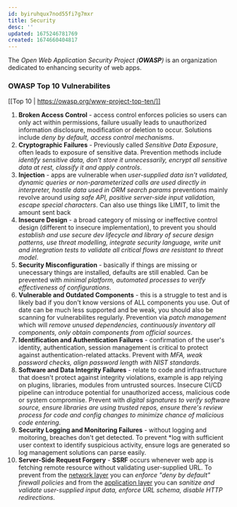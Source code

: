 ```yaml
---
id: byiruhqux7nod55fi7g7mxr
title: Security
desc: ''
updated: 1675246781769
created: 1674660404817
---
```

The *Open Web Application Security Project (**OWASP**)* is an organization dedicated to enhancing security of web apps.

### OWASP Top 10 Vulnerabilites
[[Top 10 | https://owasp.org/www-project-top-ten/]]
1. **Broken Access Control** - access control enforces policies so users can only act within permissions, failure usually leads to unauthorized information disclosure, modification or deletion to occur. Solutions include *deny by default, access control mechanisms*.
2. **Cryptographic Failures** - Previously called *Sensitive Data Exposure*, often leads to exposure of sensitive data. Prevention methods include *identify sensitive data, don't store it unnecessarily, encrypt all sensitive data at rest, classify it and apply controls*.
3. **Injection** - apps are vulnerable when *user-supplied data isn't validated, dynamic queries or non-parameterized calls are used directly in interpreter, hostile data used in ORM search params* preventions mainly revolve around *using safe API, positive server-side input validation, escape special characters*. 
Can also use things like LIMIT, to limit the amount sent back
4. **Insecure Design** - a broad category of missing or ineffective control design (different to insecure implementation), to prevent you should *establish and use secure dev lifecycle and library of secure design patterns, use threat modelling, integrate security language, write unit and integration tests to validate all critical flows are resistant to threat model*.
5. **Security Misconfiguration** - basically if things are missing or unecessary things are installed, defaults are still enabled. Can be prevented with *minimal platform, automated processes to verify effectiveness of configurations*.
6. **Vulnerable and Outdated Components** - this is a struggle to test and is likely bad if you don't know versions of ALL components you use. Out of date can be much less supported and be weak, you should also be scanning for vulnerabilites regularly. Prevention via *patch management* which will *remove unused dependencies, continuously inventory all components, only obtain components from official sources*.
7. **Identification and Authentication Failures** - confirmation of the user's identity, authentication, session management is critical to protect against authentication-related attacks. Prevent with *MFA, weak password checks, align password length with NIST standards*.
8. **Software and Data Integrity Failures** - relate to code and infrastructure that doesn't protect against integrity violations, example is app relying on plugins, libraries, modules from untrusted sources. Insecure CI/CD pipeline can introduce potential for unauthorized access, malicious code or system compromise. Prevent with *digital signatures to verify software source, ensure libraries are using trusted repos, ensure there's review process for code and config changes to minimize chance of malicious code entering*.
9. **Security Logging and Monitoring Failures** - without logging and moitoring, breaches don't get detected. To prevent *log with sufficient user context to identify suspicious activity, ensure logs are generated so log management solutions can parse easily.
10. **Server-Side Request Forgery** - **SSRF** occurs whenever web app is fetching remote resource without validating user-supplied URL. To prevent from the <u>network layer</u> you can *enforce "deny by default" firewall policies* and from the <u>application layer</u> you can *sanitize and validate user-supplied input data, enforce URL schema, disable HTTP redirections*.
